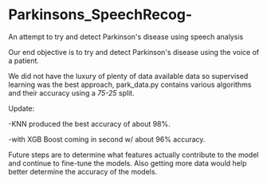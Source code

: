 # Parkinsons_SpeechRecog-
An attempt to try and detect Parkinson's disease using speech analysis

Our end objective is to try and detect Parkinson's disease using the voice of a patient.

We did not have the luxury of plenty of data available data so supervised learning was the best approach, park_data.py contains various algorithms and their accuracy using a *75-25* split.

Update:

-KNN produced the best accuracy of about 98%.

-with XGB Boost coming in second w/ about 96% accuracy.

Future steps are to determine what features actually contribute to the model and continue to fine-tune the models. Also getting more data would help better determine the accuracy of the models.
